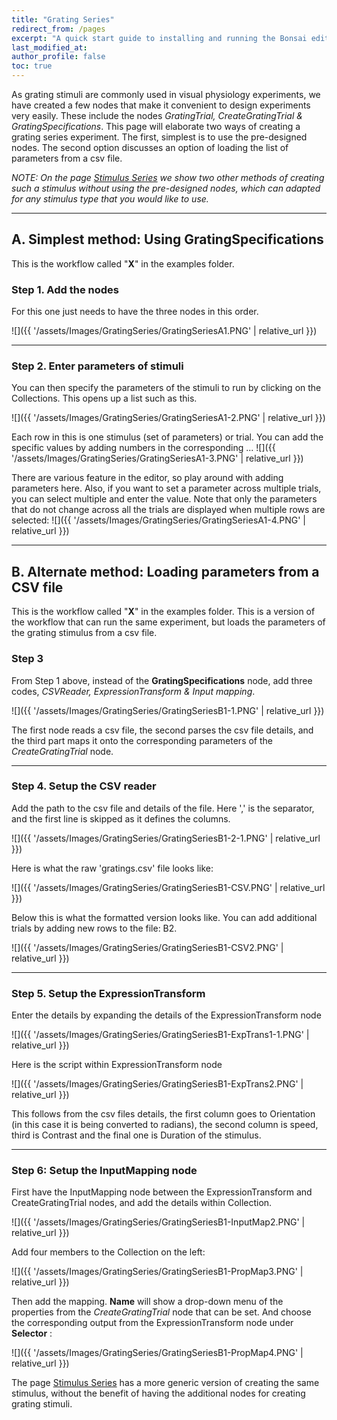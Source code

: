 ```yaml
---
title: "Grating Series"
redirect_from: /pages
excerpt: "A quick start guide to installing and running the Bonsai editor."
last_modified_at: 
author_profile: false
toc: true
---
```


As grating stimuli are commonly used in visual physiology experiments, we have created a few nodes that make it convenient to design experiments very easily. These include the nodes _GratingTrial, CreateGratingTrial & GratingSpecifications_. This page will elaborate two ways of creating a grating series experiment. The first, simplest is to use the pre-designed nodes. The second option discusses an option of loading the list of parameters from a csv file.

_NOTE: On the page [Stimulus Series](/pages/09-SeriesList) we show two other methods of creating such a stimulus without using the pre-designed nodes, which can adapted for any stimulus type that you would like to use._

*** 

## A. Simplest method: Using GratingSpecifications
This is the workflow called "__X__" in the examples folder. 

### Step 1. Add the nodes
For this one just needs to have the three nodes in this order. 

![]({{ '/assets/Images/GratingSeries/GratingSeriesA1.PNG' | relative_url }})

*** 

### Step 2. Enter parameters of stimuli
You can then specify the parameters of the stimuli to run by clicking on the Collections. This opens up a list such as this.

![]({{ '/assets/Images/GratingSeries/GratingSeriesA1-2.PNG' | relative_url }})

Each row in this is one stimulus (set of parameters) or trial. You can add the specific values by adding numbers in the corresponding ... 
![]({{ '/assets/Images/GratingSeries/GratingSeriesA1-3.PNG' | relative_url }})

There are various feature in the editor, so play around with adding parameters here. Also, if you want to set a parameter across multiple trials, you can select multiple and enter the value. Note that only the parameters that do not change across all the trials are displayed when multiple rows are selected:
![]({{ '/assets/Images/GratingSeries/GratingSeriesA1-4.PNG' | relative_url }})

*** 

## B. Alternate method: Loading parameters from a CSV file
This is the workflow called "__X__" in the examples folder. 
This is a version of the workflow that can run the same experiment, but loads the parameters of the grating stimulus from a csv file.  

### Step 3
From Step 1 above, instead of the __GratingSpecifications__ node, add three codes, _CSVReader, ExpressionTransform & Input mapping_.

![]({{ '/assets/Images/GratingSeries/GratingSeriesB1-1.PNG' | relative_url }})

The first node reads a csv file, the second parses the csv file details, and the third part maps it onto the corresponding parameters of the _CreateGratingTrial_ node.

*** 

### Step 4. Setup the CSV reader

Add the path to the csv file and details of the file. Here ',' is the separator, and the first line is skipped as it defines the columns.

![]({{ '/assets/Images/GratingSeries/GratingSeriesB1-2-1.PNG' | relative_url }})

Here is what the raw 'gratings.csv' file looks like:

![]({{ '/assets/Images/GratingSeries/GratingSeriesB1-CSV.PNG' | relative_url }})

Below this is what the formatted version looks like. You can add additional trials by adding new rows to the file:
B2.

![]({{ '/assets/Images/GratingSeries/GratingSeriesB1-CSV2.PNG' | relative_url }})

*** 

### Step 5. Setup the ExpressionTransform

Enter the details by expanding the details of the ExpressionTransform node

![]({{ '/assets/Images/GratingSeries/GratingSeriesB1-ExpTrans1-1.PNG' | relative_url }})

Here is the script within ExpressionTransform node

![]({{ '/assets/Images/GratingSeries/GratingSeriesB1-ExpTrans2.PNG' | relative_url }})

This follows from the csv files details, the first column goes to Orientation (in this case it is being converted to radians), the second column is speed, third is Contrast and the final one is Duration of the stimulus. 

*** 

### Step 6: Setup the InputMapping node
First have the InputMapping node between the ExpressionTransform and CreateGratingTrial nodes, and add the details within Collection.

![]({{ '/assets/Images/GratingSeries/GratingSeriesB1-InputMap2.PNG' | relative_url }})

Add four members to the Collection on the left:

![]({{ '/assets/Images/GratingSeries/GratingSeriesB1-PropMap3.PNG' | relative_url }})

Then add the mapping. __Name__ will show a drop-down menu of the properties from the _CreateGratingTrial_ node that can be set. And choose the corresponding output from the ExpressionTransform node under __Selector__ :

![]({{ '/assets/Images/GratingSeries/GratingSeriesB1-PropMap4.PNG' | relative_url }})


The page [Stimulus Series](/pages/09-SeriesList) has a more generic version of creating the same stimulus, without the benefit of having the additional nodes for creating grating stimuli.
